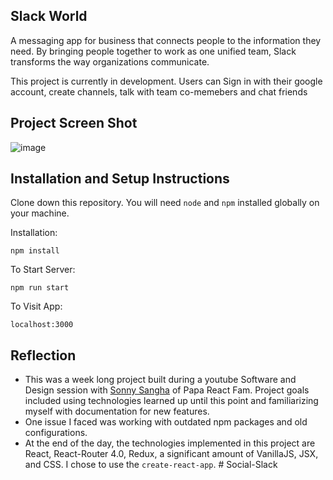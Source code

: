 ## Slack World

 A messaging app for business that connects people to the information they need. By bringing people together to work as one unified team, Slack transforms the way organizations communicate.

This project is currently in development. Users can Sign in with their google account, create channels, talk with team co-memebers and chat friends

## Project Screen Shot
  
![image](https://github.com/Haruna2004/Slack-clone/assets/106999819/78f0a6f9-efea-4b91-b8d7-558bca35a97e)

## Installation and Setup Instructions

Clone down this repository. You will need `node` and `npm` installed globally on your machine.  

Installation:

`npm install`  

To Start Server:

`npm run start`  

To Visit App:

`localhost:3000`  

## Reflection

  - This was a week long project built during a youtube Software and Design session with [Sonny Sangha](https://youtube.com/@SonnySangha) of Papa React Fam. Project goals included using technologies learned up until this point and familiarizing myself with documentation for new features.  
  - One issue I faced was working with outdated npm packages and old configurations.
  - At the end of the day, the technologies implemented in this project are React, React-Router 4.0, Redux,  a significant amount of VanillaJS, JSX, and CSS. I chose to use the `create-react-app`.
#   S o c i a l - S l a c k  
 